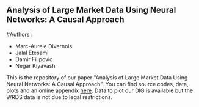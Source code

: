 ## Analysis of Large Market Data Using Neural Networks: A Causal Approach
#Authors :
- Marc-Aurele Divernois
- Jalal Etesami
- Damir Filipovic
- Negar Kiyavash

This is the repository of our paper "Analysis of Large Market Data Using Neural Networks: A Causal Approach". You can find source codes, data, plots and an online appendix [here](https://marcaureledivernois.github.io/firm-network/). Data to plot our DIG is available but the WRDS data is not due to legal restrictions.
